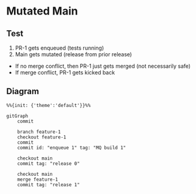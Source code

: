 # Mutated Main

## Test

1. PR-1 gets enqueued (tests running)
2. Main gets mutated (release from prior release)
* If no merge conflict, then PR-1 just gets merged (not necessarily safe)
* If merge conflict, PR-1 gets kicked back

## Diagram

```mermaid
%%{init: {'theme':'default'}}%%

gitGraph
    commit

    branch feature-1
    checkout feature-1
    commit
    commit id: "enqueue 1" tag: "MQ build 1"

    checkout main
    commit tag: "release 0"

    checkout main
    merge feature-1
    commit tag: "release 1"
```